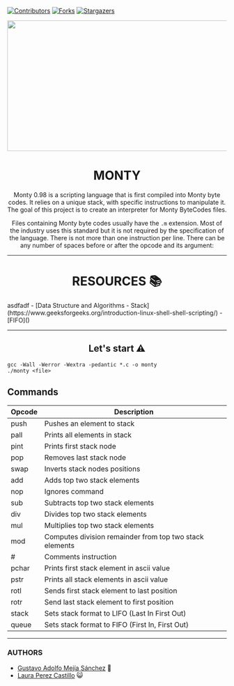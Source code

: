 [![Contributors][contributors-shield]][contributors-url]
[![Forks][forks-shield]][forks-url]
[![Stargazers][stars-shield]][stars-url]

<div align="center"><img src="imagenes/monty.gif" width="700" height="300" />

# MONTY

Monty 0.98 is a scripting language that is first compiled into Monty byte codes. It relies on a unique stack, with specific instructions to manipulate it. The goal of this project is to create an interpreter for Monty ByteCodes files.

Files containing Monty byte codes usually have the `.m` extension. Most of the industry uses this standard but it is not required by the specification of the language. There is not more than one instruction per line. There can be any number of spaces before or after the opcode and its argument:

---

# RESOURCES :books:

</div>
asdfadf
- [Data Structure and Algorithms - Stack](https://www.geeksforgeeks.org/introduction-linux-shell-shell-scripting/)
- [FIFO](<https://es.qwe.wiki/wiki/FIFO_(computing_and_electronics)>)

<div align="center">



---

## Let's start :warning:

</div>

```
gcc -Wall -Werror -Wextra -pedantic *.c -o monty
./monty <file>
```
## Commands

| Opcode | Description |
|---------------- | -----------|
|push   | Pushes an element to stack |
|pall   | Prints all elements in stack |
|pint   | Prints first stack node|
|pop    | Removes last stack node |
|swap   | Inverts stack nodes positions |
|add    | Adds top two stack elements|
|nop    | Ignores command |
|sub    | Subtracts top two stack elements |
|div    | Divides top two stack elements |
|mul | Multiplies top two stack elements|
|mod    | Computes division remainder from top two stack elements|
|#      | Comments instruction|
|pchar  | Prints first stack element in ascii value |
|pstr   | Prints all stack elements in ascii value |
|rotl   | Sends first stack element to last position |
|rotr   | Send last stack element to first position |
|stack  | Sets stack format to LIFO (Last In First Out) |
|queue  | Sets stack format to FIFO (First In, First Out) |








---

### AUTHORS 
* [Gustavo Adolfo Mejía Sánchez](https://github.com/Athesto) :wolf:
* [Laura Perez Castillo](https://github.com/lperezcas16) :smiley_cat:

[contributors-shield]: https://img.shields.io/github/contributors/athesto/monty?style=flat-square
[contributors-url]: https://github.com/athesto/monty/graphs/contributors
[forks-shield]: https://img.shields.io/github/forks/athesto/monty.svg?style=flat-square
[forks-url]: https://github.com/athesto/monty/network/members
[stars-shield]: https://img.shields.io/github/stars/athesto/monty.svg?style=flat-square
[stars-url]: https://github.com/athesto/monty/stargazers
[issues-shield]: https://img.shields.io/github/issues/athesto/monty?style=flat-square

